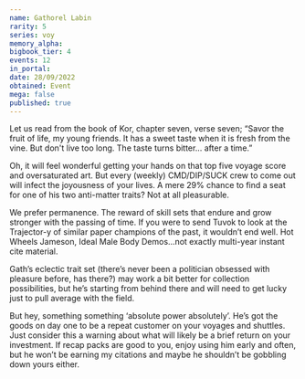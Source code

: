 ```yaml
---
name: Gathorel Labin
rarity: 5
series: voy
memory_alpha:
bigbook_tier: 4
events: 12
in_portal:
date: 28/09/2022
obtained: Event
mega: false
published: true
---
```


Let us read from the book of Kor, chapter seven, verse seven; “Savor the fruit of life, my young friends. It has a sweet taste when it is fresh from the vine. But don't live too long. The taste turns bitter... after a time.”

Oh, it will feel wonderful getting your hands on that top five voyage score and oversaturated art. But every (weekly) CMD/DIP/SUCK crew to come out will infect the joyousness of your lives. A mere 29% chance to find a seat for one of his two anti-matter traits? Not at all pleasurable.

We prefer permanence. The reward of skill sets that endure and grow stronger with the passing of time. If you were to send Tuvok to look at the Trajector-y of similar paper champions of the past, it wouldn’t end well. Hot Wheels Jameson, Ideal Male Body Demos…not exactly multi-year instant cite material.

Gath’s eclectic trait set (there’s never been a politician obsessed with pleasure before, has there?) may work a bit better for collection possibilities, but he’s starting from behind there and will need to get lucky just to pull average with the field.

But hey, something something ‘absolute power absolutely’. He’s got the goods on day one to be a repeat customer on your voyages and shuttles. Just consider this a warning about what will likely be a brief return on your investment. If recap packs are good to you, enjoy using him early and often, but he won’t be earning my citations and maybe he shouldn’t be gobbling down yours either.
